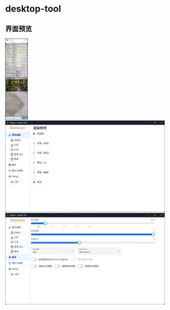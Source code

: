 # desktop-tool
## 界面预览
<img src="assets/image main.png" alt="Main" style="zoom:25%;" />
<img src="assets/image settings.png" alt="Settings" style="zoom:50%;" />
<img src="assets/image settings display.png" alt="Display Settings" style="zoom:50%;" />